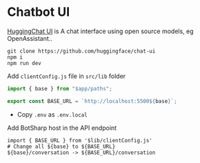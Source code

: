 # Chatbot UI
[HuggingChat UI](https://github.com/huggingface/chat-ui) is A chat interface using open source models, eg OpenAssistant..

```shell
git clone https://github.com/huggingface/chat-ui
npm i
npm run dev
```

Add `clientConfig.js` file in `src/lib` folder
```js
import { base } from "$app/paths";

export const BASE_URL = `http://localhost:5500${base}`;
```

* Copy `.env` as `.env.local`

Add BotSharp host in the API endpoint
```svelte
import { BASE_URL } from '$lib/clientConfig.js'
# Change all ${base} to ${BASE_URL}
${base}/conversation -> ${BASE_URL}/conversation
```
